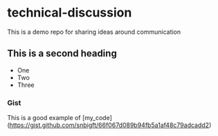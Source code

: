 # technical-discussion
This is a demo repo for sharing ideas around communication

## This is a second heading

* One
* Two
* Three
### Gist 
This is a good example of [my_code] (https://gist.github.com/snbigft/66f067d089b94fb5a1af48c79adcadd2)

